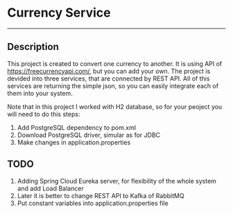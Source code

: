 # Currency Service
____

## Description
This project is created to convert one currency to another. It is using API of https://freecurrencyapi.com/, but you can add your own.
The project is devided into three services, that are connected by REST API. All of this services are returning the simple json, so you can easily integrate  each of them into your system.


Note that in this project I worked with H2 database, so for your peoject you will need to do this steps:
1. Add PostgreSQL dependency to pom.xml
2. Download PostgreSQL driver, simular as for JDBC
3. Make changes in application.properties
   
## TODO
1. Adding Spring Cloud Eureka server, for flexibility of the whole system and add Load Balancer
2. Later it is better to change REST API to Kafka of RabbitMQ
3. Put constant variables into application.properties file
